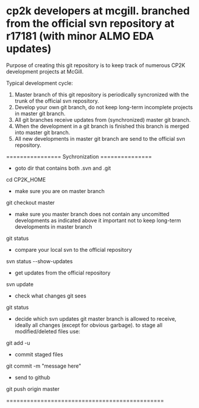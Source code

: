 # cp2k developers at mcgill. branched from the official svn repository at r17181 (with minor ALMO EDA updates)

Purpose of creating this git repository is to keep track of numerous CP2K development projects at McGill.

Typical development cycle:

1. Master branch of this git repository is periodically syncronized with the trunk of the official svn repository.
2. Develop your own git branch, do not keep long-term incomplete projects in master git branch.
3. All git branches receive updates from (synchronized) master git branch.
4. When the development in a git branch is finished this branch is merged into master git branch.
5. All new developments in master git branch are send to the official svn repository.

================ Sychronization ===============
* goto dir that contains both .svn and .git

cd CP2K_HOME

* make sure you are on master branch

git checkout master

* make sure you master branch does not contain any uncomitted developments as indicated above it important not to keep long-term developments in master branch

git status

* compare your local svn to the official repository

svn status --show-updates

* get updates from the official repository

svn update

* check what changes git sees

git status

* decide which svn updates git master branch is allowed to receive, ideally all changes (except for obvious garbage). to stage all modified/deleted files use:

git add -u

* commit staged files

git commit -m "message here"

* send to github

git push origin master

==============================================
